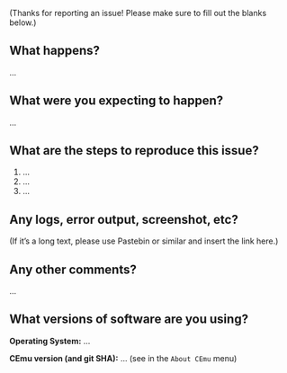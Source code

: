 (Thanks for reporting an issue! Please make sure to fill out the blanks below.)

What happens?
-------------
…

What were you expecting to happen?
----------------------------------
…

What are the steps to reproduce this issue?
-------------------------------------------
1. …
2. …
3. …


Any logs, error output, screenshot, etc?
----------------------------------------
(If it’s a long text, please use Pastebin or similar and insert the link here.)


Any other comments?
-------------------
…

What versions of software are you using?
----------------------------------------
**Operating System:** …

**CEmu version (and git SHA):** … (see in the `About CEmu` menu)
